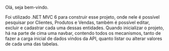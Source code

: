 Olá, seja bem-vindo.

Foi utilizado .NET MVC 6 para construir esse projeto, onde nele é possível pesquisar por Clientes, Produtos e Vendas, também é possível editar, excluir e cadastrar cada uma dessas entidades.
Quando inicializar o projeto, há na parte de cima uma navbar, contendo todos os mecanismos, tanto de fazer a carga inicial de dados vindos da API, quanto listar ou alterar valores de cada uma das tabelas.